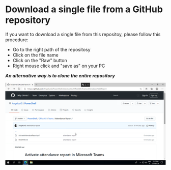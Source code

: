 # Download a single file from a GitHub repository

If you want to download a single file from this repositoy, please follow this procedure:

* Go to the right path of the repositosy
* Click on the file name
* Click on the "Raw" button
* Right mouse click and "save as" on your PC

***An alternative way is to clone the entire repository***

![How-To-Download](https://raw.githubusercontent.com/AngelusGi/PowerShell/master/Others/How%20to%20download%20single%20file%20from%20GitHub/How-To-Download.gif)
